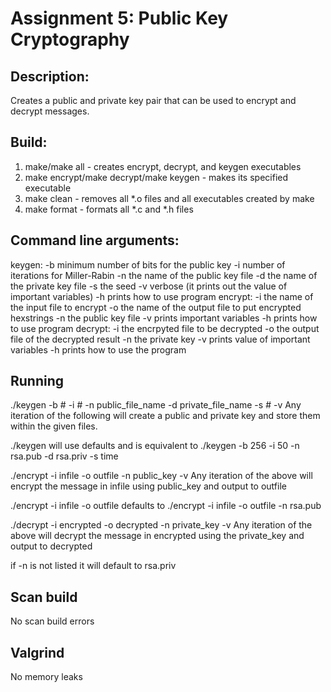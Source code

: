 # Assignment 5: Public Key Cryptography

## Description:
Creates a public and private key pair that can be used to encrypt and decrypt messages.

## Build:
1. make/make all - creates encrypt, decrypt, and keygen executables
2. make encrypt/make decrypt/make keygen - makes its specified executable
3. make clean - removes all *.o files and all executables created by make
4. make format - formats all *.c and *.h files

## Command line arguments:
keygen:
    -b minimum number of bits for the public key
    -i number of iterations for Miller-Rabin
    -n the name of the public key file
    -d the name of the private key file
    -s the seed
    -v verbose (it prints out the value of important variables)
    -h prints how to use program
encrypt:
    -i the name of the input file to encrypt
    -o the name of the output file to put encrypted hexstrings
    -n the public key file
    -v prints important variables
    -h prints how to use program
decrypt:
    -i the encrpyted file to be decrypted
    -o the output file of the decrypted result
    -n the private key
    -v prints value of important variables
    -h prints how to use the program

## Running
./keygen -b # -i # -n public_file_name -d private_file_name -s # -v
Any iteration of the following will create a public and private key and store them within the given files.

./keygen will use defaults and is equivalent to ./keygen -b 256 -i 50 -n rsa.pub -d rsa.priv -s time

./encrypt -i infile -o outfile -n public_key -v
Any iteration of the above will encrypt the message in infile using public_key and output to outfile

./encrypt -i infile -o outfile defaults to ./encrypt -i infile -o outfile -n rsa.pub

./decrypt -i encrypted -o decrypted -n private_key -v
Any iteration of the above will decrypt the message in encrypted using the private_key and output to decrypted

if -n is not listed it will default to rsa.priv

## Scan build
No scan build errors

## Valgrind
No memory leaks



